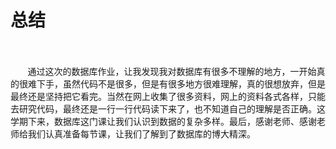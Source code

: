 # 总结
<br></br>
&nbsp;&nbsp;&nbsp;&nbsp;&nbsp;&nbsp;&nbsp;通过这次的数据库作业，让我发现我对数据库有很多不理解的地方，一开始真的很难下手，虽然代码不是很多，但是有很多地方很难理解，真的很想放弃，但是最终还是坚持把它看完。当然在网上收集了很多资料，网上的资料各式各样，只能去研究代码，最终还是一行一行代码读下来了，也不知道自己的理解是否正确。这学期下来，数据库这门课让我们认识到数据的复杂多样。最后，感谢老师、感谢老师给我们认真准备每节课，让我们了解到了数据库的博大精深。
